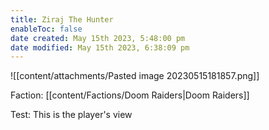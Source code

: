 ```yaml
---
title: Ziraj The Hunter
enableToc: false
date created: May 15th 2023, 5:48:00 pm
date modified: May 15th 2023, 6:38:09 pm
---
```

![[content/attachments/Pasted image 20230515181857.png]]

Faction: [[content/Factions/Doom Raiders|Doom Raiders]]

Test: This is the player's view
